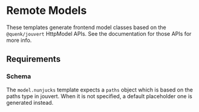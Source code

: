 # Remote Models

These templates generate frontend model classes based on the `@quenk/jouvert`
HttpModel APIs. See the documentation for those APIs for more info.


## Requirements

### Schema
The `model.nunjucks` template expects a `paths` object which is based on the
paths type in jouvert. When it is not specified, a default placeholder one is
generated instead.
